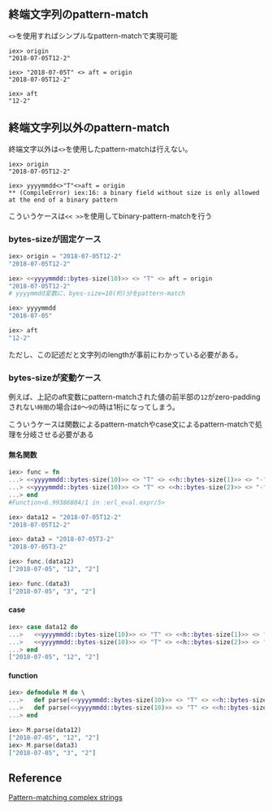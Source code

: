 ## 終端文字列のpattern-match

`<>`を使用すればシンプルなpattern-matchで実現可能

```
iex> origin
"2018-07-05T12-2"

iex> "2018-07-05T" <> aft = origin
"2018-07-05T12-2"

iex> aft
"12-2"
```

## 終端文字列以外のpattern-match

終端文字以外は`<>`を使用したpattern-matchは行えない。

```elxiir
iex> origin
"2018-07-05T12-2"

iex> yyyymmdd<>"T"<>aft = origin
** (CompileError) iex:16: a binary field without size is only allowed at the end of a binary pattern
```

こういうケースは`<< >>`を使用してbinary-pattern-matchを行う

### bytes-sizeが固定ケース

```elixir
iex> origin = "2018-07-05T12-2"
"2018-07-05T12-2"

iex> <<yyyymmdd::bytes-size(10)>> <> "T" <> aft = origin
"2018-07-05T12-2"
# yyyymmdd変数に、byes-size=10(桁)分をpattern-match

iex> yyyymmdd
"2018-07-05"

iex> aft
"12-2"
```

ただし、この記述だと文字列のlengthが事前にわかっている必要がある。

### bytes-sizeが変動ケース

例えば、上記のaft変数にpattern-matchされた値の前半部の`12`がzero-paddingされない`時間`の場合は`0`〜`9`の時は1桁になってしまう。

こういうケースは関数によるpattern-matchやcase文によるpattern-matchで処理を分岐させる必要がある

#### 無名関数

```elixir
iex> func = fn
...> <<yyyymmdd::bytes-size(10)>> <> "T" <> <<h::bytes-size(1)>> <> "-" <> <<mm::bytes-size(1)>> -> [yyyymmdd, h, mm]
...> <<yyyymmdd::bytes-size(10)>> <> "T" <> <<h::bytes-size(2)>> <> "-" <> <<mm::bytes-size(1)>> -> [yyyymmdd, h, mm]
...> end
#Function<6.99386804/1 in :erl_eval.expr/5>

iex> data12 = "2018-07-05T12-2"
"2018-07-05T12-2"

iex> data3 = "2018-07-05T3-2"
"2018-07-05T3-2"

iex> func.(data12)
["2018-07-05", "12", "2"]

iex> func.(data3)
["2018-07-05", "3", "2"]
```


#### case
````elixir
iex> case data12 do
...>   <<yyyymmdd::bytes-size(10)>> <> "T" <> <<h::bytes-size(1)>> <> "-" <> <<mm::bytes-size(1)>> -> [yyyymmdd, h, mm]
...>   <<yyyymmdd::bytes-size(10)>> <> "T" <> <<h::bytes-size(2)>> <> "-" <> <<mm::bytes-size(1)>> -> [yyyymmdd, h, mm]
...> end
["2018-07-05", "12", "2"]
````

#### function

```elixir
iex> defmodule M do \
...>   def parse(<<yyyymmdd::bytes-size(10)>> <> "T" <> <<h::bytes-size(1)>> <> "-" <> <<mm::bytes-size(1)>>), do: [yyyymmdd, h, mm]
...>   def parse(<<yyyymmdd::bytes-size(10)>> <> "T" <> <<h::bytes-size(2)>> <> "-" <> <<mm::bytes-size(1)>>), do: [yyyymmdd, h, mm]
...> end

iex> M.parse(data12)
["2018-07-05", "12", "2"]
iex> M.parse(data3)
["2018-07-05", "3", "2"]
```

## Reference
[Pattern-matching complex strings](https://thepugautomatic.com/2016/01/pattern-matching-complex-strings/)
